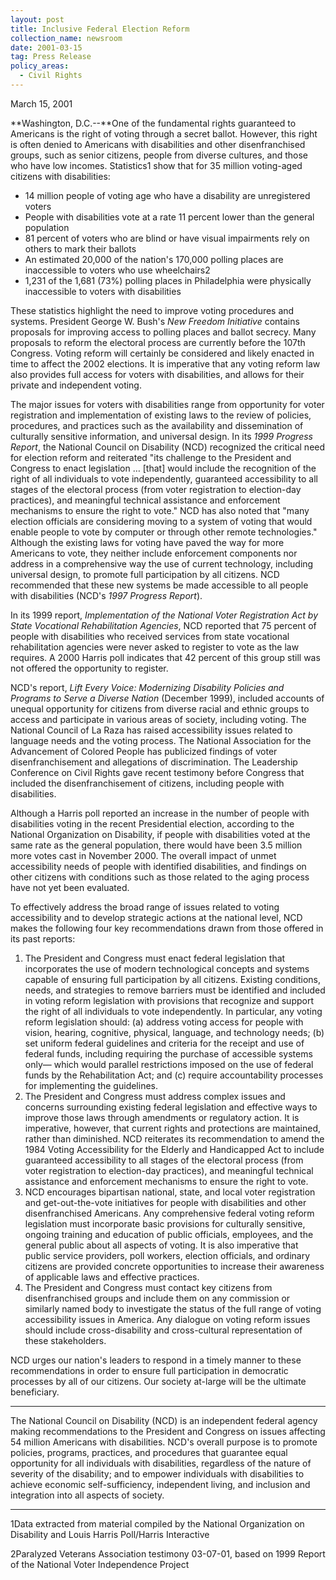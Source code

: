```yaml
---
layout: post
title: Inclusive Federal Election Reform
collection_name: newsroom
date: 2001-03-15
tag: Press Release
policy_areas:
  - Civil Rights
---
```

March 15, 2001

**Washington, D.C.--**One of the fundamental rights guaranteed to Americans is the right of voting through a secret ballot. However, this right is often denied to Americans with disabilities and other disenfranchised groups, such as senior citizens, people from diverse cultures, and those who have low incomes. Statistics1 show that for 35 million voting-aged citizens with disabilities:

* 14 million people of voting age who have a disability are unregistered voters
* People with disabilities vote at a rate 11 percent lower than the general population
* 81 percent of voters who are blind or have visual impairments rely on others to mark their ballots
* An estimated 20,000 of the nation's 170,000 polling places are inaccessible to voters who use wheelchairs2
* 1,231 of the 1,681 (73%) polling places in Philadelphia were physically inaccessible to voters with disabilities 

These statistics highlight the need to improve voting procedures and systems. President George W. Bush's *New Freedom Initiative* contains proposals for improving access to polling places and ballot secrecy. Many proposals to reform the electoral process are currently before the 107th Congress. Voting reform will certainly be considered and likely enacted in time to affect the 2002 elections. It is imperative that any voting reform law also provides full access for voters with disabilities, and allows for their private and independent voting.

The major issues for voters with disabilities range from opportunity for voter registration and implementation of existing laws to the review of policies, procedures, and practices such as the availability and dissemination of culturally sensitive information, and universal design. In its *1999 Progress Report*, the National Council on Disability (NCD) recognized the critical need for election reform and reiterated "its challenge to the President and Congress to enact legislation … \[that] would include the recognition of the right of all individuals to vote independently, guaranteed accessibility to all stages of the electoral process (from voter registration to election-day practices), and meaningful technical assistance and enforcement mechanisms to ensure the right to vote." NCD has also noted that "many election officials are considering moving to a system of voting that would enable people to vote by computer or through other remote technologies." Although the existing laws for voting have paved the way for more Americans to vote, they neither include enforcement components nor address in a comprehensive way the use of current technology, including universal design, to promote full participation by all citizens. NCD recommended that these new systems be made accessible to all people with disabilities (NCD's *1997 Progress Report*). 

In its 1999 report, *Implementation of the National Voter Registration Act by State Vocational Rehabilitation Agencies*, NCD reported that 75 percent of people with disabilities who received services from state vocational rehabilitation agencies were never asked to register to vote as the law requires. A 2000 Harris poll indicates that 42 percent of this group still was not offered the opportunity to register.

NCD's report, *Lift Every Voice: Modernizing Disability Policies and Programs to Serve a Diverse Nation* (December 1999), included accounts of unequal opportunity for citizens from diverse racial and ethnic groups to access and participate in various areas of society, including voting. The National Council of La Raza has raised accessibility issues related to language needs and the voting process. The National Association for the Advancement of Colored People has publicized findings of voter disenfranchisement and allegations of discrimination. The Leadership Conference on Civil Rights gave recent testimony before Congress that included the disenfranchisement of citizens, including people with disabilities.

Although a Harris poll reported an increase in the number of people with disabilities voting in the recent Presidential election, according to the National Organization on Disability, if people with disabilities voted at the same rate as the general population, there would have been 3.5 million more votes cast in November 2000. The overall impact of unmet accessibility needs of people with identified disabilities, and findings on other citizens with conditions such as those related to the aging process have not yet been evaluated.

To effectively address the broad range of issues related to voting accessibility and to develop strategic actions at the national level, NCD makes the following four key recommendations drawn from those offered in its past reports:

1. The President and Congress must enact federal legislation that incorporates the use of modern technological concepts and systems capable of ensuring full participation by all citizens. Existing conditions, needs, and strategies to remove barriers must be identified and included in voting reform legislation with provisions that recognize and support the right of all individuals to vote independently. In particular, any voting reform legislation should: (a) address voting access for people with vision, hearing, cognitive, physical, language, and technology needs; (b) set uniform federal guidelines and criteria for the receipt and use of federal funds, including requiring the purchase of accessible systems only— which would parallel restrictions imposed on the use of federal funds by the Rehabilitation Act; and (c) require accountability processes for implementing the guidelines.
2. The President and Congress must address complex issues and concerns surrounding existing federal legislation and effective ways to improve those laws through amendments or regulatory action. It is imperative, however, that current rights and protections are maintained, rather than diminished. NCD reiterates its recommendation to amend the 1984 Voting Accessibility for the Elderly and Handicapped Act to include guaranteed accessibility to all stages of the electoral process (from voter registration to election-day practices), and meaningful technical assistance and enforcement mechanisms to ensure the right to vote.
3. NCD encourages bipartisan national, state, and local voter registration and get-out-the-vote initiatives for people with disabilities and other disenfranchised Americans. Any comprehensive federal voting reform legislation must incorporate basic provisions for culturally sensitive, ongoing training and education of public officials, employees, and the general public about all aspects of voting. It is also imperative that public service providers, poll workers, election officials, and ordinary citizens are provided concrete opportunities to increase their awareness of applicable laws and effective practices.
4. The President and Congress must contact key citizens from disenfranchised groups and include them on any commission or similarly named body to investigate the status of the full range of voting accessibility issues in America. Any dialogue on voting reform issues should include cross-disability and cross-cultural representation of these stakeholders.

NCD urges our nation's leaders to respond in a timely manner to these recommendations in order to ensure full participation in democratic processes by all of our citizens. Our society at-large will be the ultimate beneficiary.

- - -

The National Council on Disability (NCD) is an independent federal agency making recommendations to the President and Congress on issues affecting 54 million Americans with disabilities. NCD's overall purpose is to promote policies, programs, practices, and procedures that guarantee equal opportunity for all individuals with disabilities, regardless of the nature of severity of the disability; and to empower individuals with disabilities to achieve economic self-sufficiency, independent living, and inclusion and integration into all aspects of society.

- - -

1Data extracted from material compiled by the National Organization on Disability and Louis Harris Poll/Harris Interactive

2Paralyzed Veterans Association testimony 03-07-01, based on 1999 Report of the National Voter Independence Project